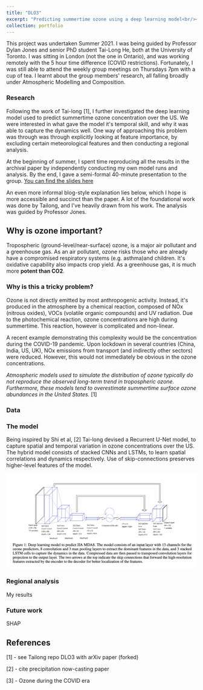 ```yaml
---
title: "DLO3"
excerpt: "Predicting summertime ozone using a deep learning model<br/><img src='/images/tailong_grl_result.png'>"
collection: portfolio
---
```


This project was undertaken Summer 2021. I was being guided by Professor Dylan Jones and senior PhD student Tai-Long He, both at the University of Toronto. I was sitting in London (not the one in Ontario), and was working remotely with the 5 hour time difference (COVID restrictions). Fortunately, I was still able to attend the weekly group meetings on Thursdays 7pm with a cup of tea. I learnt about the group members' research, all falling broadly under Atmospheric Modelling and Composition.


### Research

Following the work of Tai-long [1], I further investigated the deep learning model used to predict summertime ozone concentration over the US. We were interested in what gave the model it's temporal skill, and why it was able to capture the dynamics well. One way of approaching this problem was through was through explicitly looking at feature importance, by excluding certain meteorological features and then conducting a regional analysis.

At the beginning of summer, I spent time reproducing all the results in the archival paper by independently conducting my own model runs and analysis. By  the end, I gave a semi-formal 40-minute presentation to the group. [You can find the slides here](https://github.com/apurba-biswas/apurba-biswas.github.io/blob/master/files/group_presentation.pdf)


An even more informal blog-style explanation lies below, which I hope is more accessible and succinct than the paper. A lot of the foundational work was done by Tailong, and I've heavily drawn from his work. The analysis was guided by Professor Jones. 

## Why is ozone important?

Tropospheric (ground-level/near-surface) ozone, is a major air pollutant and a greenhouse gas. As an air pollutant, ozone risks those who are already have a compromised respiratory systems (e.g. asthma)and children. It's oxidative capability also impacts crop yield. As a greenhouse gas, it is much more **potent than CO2**.


### Why is this a tricky problem?

Ozone is not directly emitted by most anthropogenic activity. Instead, it's produced in the atmosphere by a chemical reaction, composed of NOx (nitrous oxides), VOCs (volatile organic compounds) and UV radiation. Due to the photochemical reaction, ozone concentrations are high during summertime. This reaction, however is complicated and non-linear. 

A recent example demonstrating this complexity would be the concentration during the COVID-19 pandemic. Upon lockdown in several countries (China, India, US, UK), NOx emissions from transport (and indirectly other sectors) were reduced. However, this would not immediately be obvious in the ozone concentrations.

_Atmospheric models used to simulate the distribution of ozone typically do not reproduce the observed long-term trend in tropospheric ozone. Furthermore, these models tend to overestimate summertime surface ozone abundances in the United States._ [1]

### Data




### The model

Being inspired by Shi et al, [2] Tai-long devised a Recurrent U-Net model, to capture spatial and temporal variation in ozone concentrations over the US. The hybrid model consists of stacked CNNs and LSTMs, to learn spatial correlations and dynamics respectively. Use of skip-connections preserves higher-level features of the model.

![](../images/model_schematic.png)



### Regional analysis

My results

### Future work

SHAP



## References

[1] - see Tailong repo DLO3 with arXiv paper (forked)

[2] - cite precipitation now-casting paper

[3] - Ozone during the COVID era
